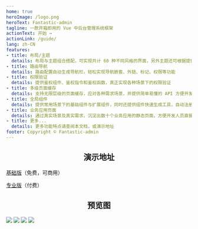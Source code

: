 ```yaml
---
home: true
heroImage: /logo.png
heroText: Fantastic-admin
tagline: 一款开箱即用的 Vue 中后台管理系统框架
actionText: 开始 →
actionLink: /guide/
lang: zh-CN
features:
- title: 布局/主题
  details: 布局与主题组合搭配，可实现共计 60 种不同风格的界面，另外主题还可根据提供的规则进行自定义扩展
- title: 路由导航
  details: 路由配置自动生成导航栏，轻松实现导航嵌套、外链、标记、权限等功能
- title: 权限验证
  details: 提供鉴权组件、鉴权指令和鉴权函数，真正实现各种场景下的权限验证
- title: 多级页面缓存
  details: 支持无限层级的页面缓存，应对各种需求场景，并提供简单易懂的 API 方便开发者快速集成
- title: 全局组件
  details: 提供常用场景下的基础组件与扩展组件，同时还提供组件快速生成工具，自动注册全局组件，提高开发效率
- title: 业务应用页面
  details: 通过真实场景及真实需求，沉淀出数十个业务应用的静态页面，方便开发人员直接使用，后续将长期更新
- title: 更多...
  details: 更多功能特点请查阅本文档，或演示地址
footer: Copyright © Fantastic-admin
---
```


<h2 align="center">演示地址</h2>

[基础版](https://hooray.gitee.io/fantastic-admin/basic)（免费，可商用）

[专业版](https://hooray.gitee.io/fantastic-admin/basic)（付费）

<h2 align="center">预览图</h2>

![](/preview1.png)
![](/preview2.png)
![](/preview3.png)
![](/preview4.png)